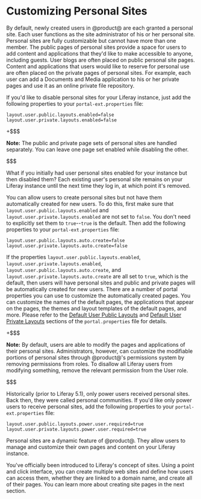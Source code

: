 # Customizing Personal Sites [](id=customizing-personal-sites)

By default, newly created users in @product@ are each granted a personal site.
Each user functions as the site administrator of his or her personal site.
Personal sites are fully customizable but cannot have more than one member. The
public pages of personal sites provide a space for users to add content and
applications that they'd like to make accessible to anyone, including guests.
User blogs are often placed on public personal site pages. Content and
applications that users would like to reserve for personal use are often placed
on the private pages of personal sites. For example, each user can add a
Documents and Media application to his or her private pages and use it as an
online private file repository.

If you'd like to disable personal sites for your Liferay instance, just add the
following properties to your `portal-ext.properties` file:

    layout.user.public.layouts.enabled=false
    layout.user.private.layouts.enabled=false

+$$$

**Note:** The public and private page sets of personal sites are handled
separately. You can leave one page set enabled while disabling the other.

$$$

What if you initially had user personal sites enabled for your instance but then
disabled them? Each existing user's personal site remains on your Liferay
instance until the next time they log in, at which point it's removed.

You can allow users to create personal sites but not have them automatically
created for new users. To do this, first make sure that
`layout.user.public.layouts.enabled` and `layout.user.private.layouts.enabled`
are not set to `false`. You don't need to explicitly set them to `true`--`true`
is the default. Then add the following properties to your
`portal-ext.properties` file:

    layout.user.public.layouts.auto.create=false
    layout.user.private.layouts.auto.create=false

If the properties `layout.user.public.layouts.enabled`,
`layout.user.private.layouts.enabled`, `layout.user.public.layouts.auto.create`,
and `layout.user.private.layouts.auto.create` are all set to `true`, which is
the default, then users will have personal sites and public and private pages
will be automatically created for new users. There are a number of portal
properties you can use to customize the automatically created pages. You can
customize the names of the default pages, the applications that appear on the pages,
the themes and layout templates of the default pages, and more. Please refer to
the
[Default User Public Layouts](https://docs.liferay.com/portal/7.0/propertiesdoc/portal.properties.html#Default%20User%20Public%20Layouts)
and
[Default User Private Layouts](https://docs.liferay.com/portal/7.0/propertiesdoc/portal.properties.html#Default%20User%20Private%20Layouts)
sections of the `portal.properties` file for details.

+$$$

**Note:** By default, users are able to modify the pages and applications of
their personal sites. Administrators, however, can customize the modifiable
portions of personal sites through @product@'s permissions system by removing
permissions from roles. To disallow all Liferay users from modifying something,
remove the relevant permission from the User role.

$$$

Historically (prior to Liferay 5.1), only power users received personal sites.
Back then, they were called personal communities. If you'd like only power users
to receive personal sites, add the following properties to your
`portal-ext.properties` file:

    layout.user.public.layouts.power.user.required=true
    layout.user.private.layouts.power.user.required=true

Personal sites are a dynamic feature of @product@. They allow users to manage
and customize their own pages and content on your Liferay instance.

You've officially been introduced to Liferay's concept of sites. Using a point
and click interface, you can create multiple web sites and define how users can
access them, whether they are linked to a domain name, and create all of their
pages. You can learn more about creating site pages in the next section.
